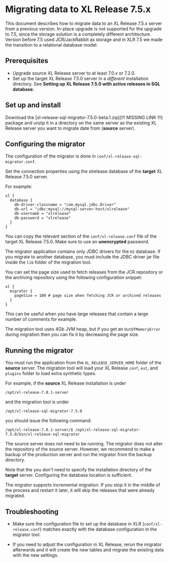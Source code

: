 # Migrating data to XL Release 7.5.x

This document describes how to migrate data to an XL Release 7.5.x  server from a previous version. In-place upgrade is not supported for the upgrade to 7.5, since the storage solution is a completely different architecture. Version before 7.5 used JCR/JackRabbit as storage and in XLR 7.5 we made the transition to a relational database model.

## Prerequisites

* Upgrade source XL Release server to at least 7.0.x or 7.2.0.
* Set up the target XL Release 7.5.0 server in a _different_ installation directory. See **Setting up XL Release 7.5.0 with active releases in SQL database**.

## Set up and install

Download the [xl-release-sql-migrator-7.5.0-beta.1.zip](!!! MISSING LINK !!!) package and unzip it in a directory on the same server as the existing XL Release server you want to migrate date from (**source** server).

## Configuring the migrator

The configuration of the migrator is done in `conf/xl-release-sql-migrator.conf`.

Set the connection properties using the xlrelease database of the **target** XL Release 7.5.0 server.

For example:

    xl {
      database {
        db-driver-classname = "com.mysql.jdbc.Driver"
        db-url = "jdbc:mysql://mysql-server-host/xlrelease"
        db-username = "xlrelease"
        db-password = "xlrelease"
      }
    }

You can copy the relevant section of the `conf/xl-release.conf` file of the target XL Release 7.5.0. Make sure to use an **unencrypted** password.

The migrator application contains only JDBC drivers for the `H2` database. If you migrate to another database, you must include the JDBC driver jar file inside the `lib` folder of the migration tool.
	

You can set the page size used to fetch releases from the JCR repository or the archiving repository using the following configuration snippet:

    xl {
      migrator {
        pageSize = 100 # page size when fetching JCR or archived releases
      }
    }

This can be useful when you have large releases that contain a large number of comments for example. 

The migration tool uses 4Gb JVM heap, but if you get an `OutOfMemoryError` during migration then you can fix it by decreasing the page size.


## Running the migrator

You must run the application from the `XL_RELEASE_SERVER_HOME` folder of the **source** server. The migration tool will load your XL Release `conf`, `ext`, and `plugins` folder to load extra synthetic types. 

For example, if the **source** XL Release installation is under 

    /opt/xl-release-7.0.1-server
    
and the migration tool is under 

	/opt/xl-release-sql-migrator-7.5.0 

you should issue the following command:

```
/opt/xl-release-7.0.1-server/$ /opt/xl-release-sql-migrator-7.5.0/bin/xl-release-sql-migrator
```

The source server does not need to be running. The migrator does not alter the repository of the source server. However, we recommend to make a backup of the production server and run the migrator from the backup directory.

Note that the you don't need to specify the installation directory of the **target** server. Configuring the database location is sufficient.

The migrator supports incremental migration. If you stop it in the middle of the process and restart it later, it will skip the releases that were already migrated.


## Troubleshooting

* Make sure the configuration file to set up the database in XLR (`conf/xl-release.conf`) matches exactly with the database configuration in the migrator tool.

* If you need to adjust the configuration in XL Release, rerun the migrator afterwards and it will create the new tables and migrate the existing data with the new settings.


